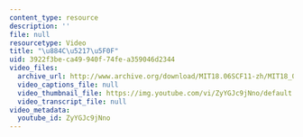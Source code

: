```yaml
---
content_type: resource
description: ''
file: null
resourcetype: Video
title: "\u884C\u5217\u5F0F"
uid: 3922f3be-ca49-940f-74fe-a359046d2344
video_files:
  archive_url: http://www.archive.org/download/MIT18.06SCF11-zh/MIT18_06SC_110526_L2_zh-hans-cmn_300k.mp4
  video_captions_file: null
  video_thumbnail_file: https://img.youtube.com/vi/ZyYGJc9jNno/default.jpg
  video_transcript_file: null
video_metadata:
  youtube_id: ZyYGJc9jNno
---
```

